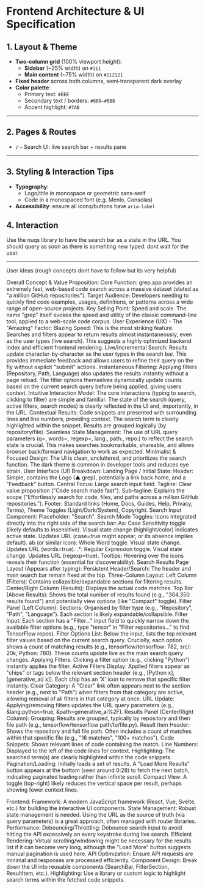 # Frontend Architecture & UI Specification

## 1. Layout & Theme

- **Two‑column grid** (100% viewport height):
  - **Sidebar** (~25% width) on `#111`
  - **Main content** (~75% width) on `#212121`
- **Fixed header** across both columns, semi‑transparent dark overlay
- **Color palette**:
  - Primary text: `#EEE`
  - Secondary text / borders: `#666–#888`
  - Accent highlight: `#7AB`

---

## 2. Pages & Routes

- **`/`** – Search UI: live search bar + results pane

---

## 3. Styling & Interaction Tips

- **Typography**:
  - Logo/title in monospace or geometric sans‑serif
  - Code in a monospaced font (e.g. Menlo, Consolas)
- **Accessibility**: ensure all icons/buttons have `aria-label`

## 4. Interaction

Use the nuqs library to have the search bar as a state in the URL.
You should query as soon as there is somehting new typed. dont wait for the user.

---

User ideas (rough concepts dont have to follow but its very helpful)

Overall Concept & Value Proposition:
Core Function: grep.app provides an extremely fast, web-based code search across a massive dataset (stated as "a million GitHub repositories").
Target Audience: Developers needing to quickly find code examples, usages, definitions, or patterns across a wide range of open-source projects.
Key Selling Point: Speed and scale. The name "grep" itself evokes the speed and utility of the classic command-line tool, applied to a web-scale code corpus.
User Experience (UX) - The "Amazing" Factor:
Blazing Speed: This is the most striking feature. Searches and filters appear to return results almost instantaneously, even as the user types (live search). This suggests a highly optimized backend index and efficient frontend rendering.
Live/Incremental Search: Results update character-by-character as the user types in the search bar. This provides immediate feedback and allows users to refine their query on the fly without explicit "submit" actions.
Instantaneous Filtering: Applying filters (Repository, Path, Language) also updates the results instantly without a page reload. The filter options themselves dynamically update counts based on the current search query before being applied, giving users context.
Intuitive Interaction Model: The core interactions (typing to search, clicking to filter) are simple and familiar. The state of the search (query, active filters, search modes) is clearly reflected in the UI and, importantly, in the URL.
Contextual Results: Code snippets are presented with surrounding lines and line numbers, providing context. The search term is clearly highlighted within the snippet. Results are grouped logically (by repository/file).
Seamless State Management: The use of URL query parameters (q=, words=, regexp=, lang:, path:, repo:) to reflect the search state is crucial. This makes searches bookmarkable, shareable, and allows browser back/forward navigation to work as expected.
Minimalist & Focused Design: The UI is clean, uncluttered, and prioritizes the search function. The dark theme is common in developer tools and reduces eye strain.
User Interface (UI) Breakdown:
Landing Page / Initial State:
Header: Simple, contains the Logo (▲ grep), potentially a link back home, and a "Feedback" button.
Central Focus: Large search input field.
Tagline: Clear value proposition ("Code search made fast").
Sub-tagline: Explains the scope ("Effortlessly search for code, files, and paths across a million GitHub repositories.").
Footer: Standard links (Home, Docs, Guides, Help, Privacy, Terms), Theme Toggles (Light/Dark/System), Copyright.
Search Input Component:
Placeholder: "Search".
Search Mode Toggles: Icons integrated directly into the right side of the search bar:
Aa: Case Sensitivity toggle (likely defaults to insensitive). Visual state change (highlight/color) indicates active state. Updates URL (case=true might appear, or its absence implies default).
ab (or similar icon): Whole Word toggle. Visual state change. Updates URL (words=true).
.\*: Regular Expression toggle. Visual state change. Updates URL (regexp=true).
Tooltips: Hovering over the icons reveals their function (essential for discoverability).
Search Results Page Layout (Appears after typing):
Persistent Header/Search: The header and main search bar remain fixed at the top.
Three-Column Layout:
Left Column (Filters): Contains collapsible/expandable sections for filtering results.
Center/Right Column (Results): Displays the actual code matches.
Top Bar (Above Results): Shows the total number of results found (e.g., "304,350 results found") and potentially view options (like "Compact" toggle).
Filter Panel (Left Column):
Sections: Organised by filter type (e.g., "Repository", "Path", "Language"). Each section is likely expandable/collapsible.
Filter Input: Each section has a "Filter..." input field to quickly narrow down the available filter options (e.g., type "tensor" in "Filter repositories..." to find TensorFlow repos).
Filter Options List: Below the input, lists the top relevant filter values based on the current search query. Crucially, each option shows a count of matching results (e.g., tensorflow/tensorflow: 782, src/: 20k, Python: 780). These counts update live as the main search query changes.
Applying Filters: Clicking a filter option (e.g., clicking "Python") instantly applies the filter.
Active Filters Display: Applied filters appear as "chips" or tags below the relevant section header (e.g., [Python x], [generative_ai/ x]). Each chip has an 'X' icon to remove that specific filter instantly.
Clear Category: A "Clear" link often appears next to the section header (e.g., next to "Path") when filters from that category are active, allowing removal of all filters in that category at once.
URL Update: Applying/removing filters updates the URL query parameters (e.g., &lang:python=true, &path=generative_ai%2F).
Results Panel (Center/Right Column):
Grouping: Results are grouped, typically by repository and then file path (e.g., tensorflow/tensorflow path/to/file.py).
Result Item Header: Shows the repository and full file path. Often includes a count of matches within that specific file (e.g., "16 matches", "100+ matches").
Code Snippets: Shows relevant lines of code containing the match.
Line Numbers: Displayed to the left of the code lines for context.
Highlighting: The searched term(s) are clearly highlighted within the code snippets.
Pagination/Loading: Initially loads a set of results. A "Load More Results" button appears at the bottom (seen around 0:28) to fetch the next batch, indicating paginated loading rather than infinite scroll.
Compact View: A toggle (top-right) likely reduces the vertical space per result, perhaps showing fewer context lines.

Frontend:
Framework: A modern JavaScript framework (React, Vue, Svelte, etc.) for building the interactive UI components.
State Management: Robust state management is needed. Using the URL as the source of truth (via query parameters) is a great approach, often managed with router libraries.
Performance:
Debouncing/Throttling: Debounce search input to avoid hitting the API excessively on every keystroke during live search.
Efficient Rendering: Virtual scrolling/windowing might be necessary for the results list if it can become very long, although the "Load More" button suggests manual pagination is used here.
API Optimization: Ensure API requests are minimal and responses are processed efficiently.
Component Design: Break down the UI into reusable components (SearchBar, FilterSection, ResultItem, etc.).
Highlighting: Use a library or custom logic to highlight search terms within the fetched code snippets.
